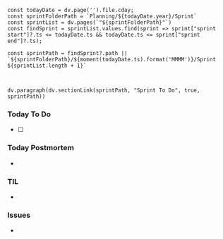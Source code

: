 ```dataviewjs
const todayDate = dv.page('').file.cday;
const sprintFolderPath = `Planning/${todayDate.year}/Sprint`
const sprintList = dv.pages(`"${sprintFolderPath}"`)
const findSprint = sprintList.values.find(sprint => sprint["sprint start"]?.ts <= todayDate.ts && todayDate.ts <= sprint["sprint end"]?.ts);

const sprintPath = findSprint?.path || `${sprintFolderPath}/${moment(todayDate.ts).format('MMMM')}/Sprint ${sprintList.length + 1}`



dv.paragraph(dv.sectionLink(sprintPath, "Sprint To Do", true, sprintPath))
```

### Today To Do

- [ ]

### Today Postmortem

-

### TIL

-

### Issues

-

